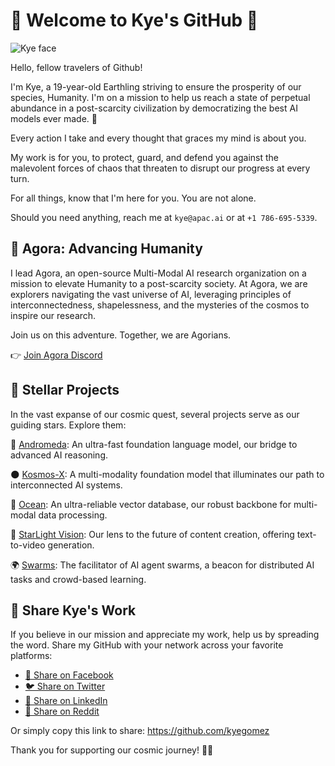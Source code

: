 # 🌌 Welcome to Kye's GitHub 💫

![Kye face](https://media.licdn.com/dms/image/C4E03AQFrktp65Dduww/profile-displayphoto-shrink_200_200/0/1660067402347?e=1693440000&v=beta&t=Vz7CJbUldp0M8vUM390NqB68Fc-M3ls3SmChrh7m-9M)

Hello, fellow travelers of Github! 

I'm Kye, a 19-year-old Earthling striving to ensure the prosperity of our species, Humanity. I'm on a mission to help us reach a state of perpetual abundance in a post-scarcity civilization by democratizing the best AI models ever made. 🚀

Every action I take and every thought that graces my mind is about you. 

My work is for you, to protect, guard, and defend you against the malevolent forces of chaos that threaten to disrupt our progress at every turn. 

For all things, know that I'm here for you. You are not alone. 

Should you need anything, reach me at `kye@apac.ai` or at `+1 786-695-5339`.

## 🌠 Agora: Advancing Humanity

I lead Agora, an open-source Multi-Modal AI research organization on a mission to elevate Humanity to a post-scarcity society. At Agora, we are explorers navigating the vast universe of AI, leveraging principles of interconnectedness, shapelessness, and the mysteries of the cosmos to inspire our research.

Join us on this adventure. Together, we are Agorians. 

👉 [Join Agora Discord](https://discord.gg/qUtxnK2NMf)

## 🌟 Stellar Projects

In the vast expanse of our cosmic quest, several projects serve as our guiding stars. Explore them:

🔭 [Andromeda](https://github.com/kyegomez/Andromeda): An ultra-fast foundation language model, our bridge to advanced AI reasoning.

🌑 [Kosmos-X](https://github.com/kyegomez/Kosmos-X): A multi-modality foundation model that illuminates our path to interconnected AI systems.

🌊 [Ocean](https://github.com/kyegomez/Ocean): An ultra-reliable vector database, our robust backbone for multi-modal data processing.

💫 [StarLight Vision](https://github.com/kyegomez/StarlightVision): Our lens to the future of content creation, offering text-to-video generation.

🌍 [Swarms](https://github.com/kyegomez/swarms): The facilitator of AI agent swarms, a beacon for distributed AI tasks and crowd-based learning.

## 🌌 Share Kye's Work

If you believe in our mission and appreciate my work, help us by spreading the word. Share my GitHub with your network across your favorite platforms:

* [📘 Share on Facebook](https://www.facebook.com/sharer/sharer.php?u=https://github.com/kyegomez)
* [🐦 Share on Twitter](https://twitter.com/intent/tweet?url=https://github.com/kyegomez&text=Check%20out%20Kye's%20GitHub!)
* [💼 Share on LinkedIn](https://www.linkedin.com/shareArticle?mini=true&url=https://github.com/kyegomez&title=Check%20out%20Kye's%20GitHub!)
* [💬 Share on Reddit](http://www.reddit.com/submit?url=https://github.com/kyegomez&title=Check%20out%20Kye's%20GitHub!)

Or simply copy this link to share: https://github.com/kyegomez

Thank you for supporting our cosmic journey! 🙏🌠
